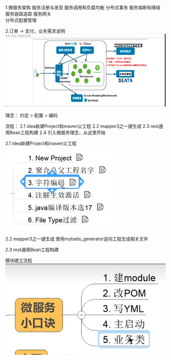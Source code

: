 1.微服务架构
服务注册与发现
服务调用和负载均衡
分布式事务
服务熔断和降级
服务链路追踪
服务网关    
分布式配置管理

2.订单 -> 支付，业务需求说明
![img.png](img/img.png)

理念：
约定 > 配置 > 编码

流程：
2.1 idea新建Project和maven父工程
2.2 mapper3之一键生成
2.3 rest通用Bean工程构建
2.4 引入微服务理念，从这里开始


2.1 idea新建Project和maven父工程
![img_1.png](img/img_1.png)


2.2 mapper3之一键生成
使用mybatis_generator逆向工程生成相关文件

2.3 rest通用Bean工程构建


模块建立流程
![img.png](img.png)







